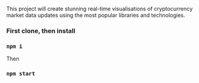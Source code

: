 This project will create stunning real-time visualisations of cryptocurrency market data updates using the most popular libraries and technologies.

### First clone, then install
### `npm i`
Then
### `npm start`
